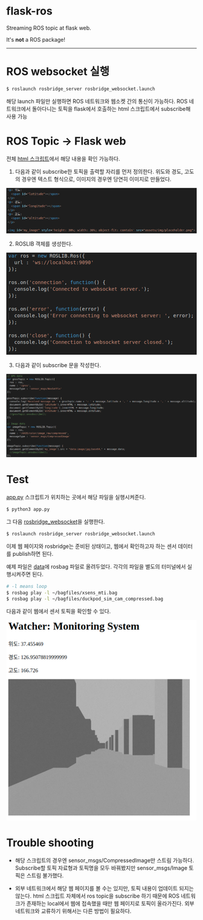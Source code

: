 # flask-ros
Streaming ROS topic at flask web.

It's **not** a ROS package!

---

# ROS websocket 실행
```bash
$ roslaunch rosbridge_server rosbridge_websocket.launch
```

해당 launch 파일만 실행하면 ROS 네트워크와 웹소켓 간의 통신이 가능하다. ROS 네트워크에서 돌아다니는 토픽을 flask에서 호출하는 html 스크립트에서 subscribe해 사용 가능

# ROS Topic -> Flask web
전체 [html 스크립트](/templates/subscriber.html)에서 해당 내용을 확인 가능하다.

1. 다음과 같이 subscribe한 토픽을 출력할 자리를 먼저 정의한다. 위도와 경도, 고도의 경우엔 텍스트 형식으로, 이미지의 경우엔 당연히 이미지로 만들었다.

![topic_seat](/images/topic_seat.png)

2. ROSLIB 객체를 생성한다.

![roslib](/images/roslib.png)

3. 다음과 같이 subscribe 문을 작성한다.

![sub](/images/sub.png)

# Test
[app.py](app.py) 스크립트가 위치하는 곳에서 해당 파일을 실행시켜준다.
```bash
$ python3 app.py
```

그 다음 [rosbridge_websocket](#ros-websocket-실행)을 실행한다.
```bash
$ roslaunch rosbridge_server rosbridge_websocket.launch
```

이제 웹 페이지와 rosbridge는 준비된 상태이고, 웹에서 확인하고자 하는 센서 데이터를 publish하면 된다.

예제 파일은 [data](/data/)에 rosbag 파일로 올려두었다. 각각의 파일을 별도의 터미널에서 실행시켜주면 된다.
```bash
# -l means loop
$ rosbag play -l ~/bagfiles/xsens_mti.bag
$ rosbag play -l ~/bagfiles/duckpod_sim_cam_compressed.bag
```

다음과 같이 웹에서 센서 토픽을 확인할 수 있다.

![res](/images/res.png)

# Trouble shooting
- 해당 스크립트의 경우엔 sensor_msgs/CompressedImage만 스트림 가능하다. Subscribe할 토픽 자료형과 토픽명을 모두 바꿔봤지만 sensor_msgs/Image 토픽은 스트림 불가했다.

- 외부 네트워크에서 해당 웹 페이지를 볼 수는 있지만, 토픽 내용이 업데이트 되지는 않는다. html 스크립트 자체에서 ros topic을 subscribe 하기 때문에 ROS 네트워크가 존재하는 local에서 웹에 접속했을 때만 웹 페이지로 토픽이 올라가진다. 외부 네트워크와 교류하기 위해서는 다른 방법이 필요하다.




